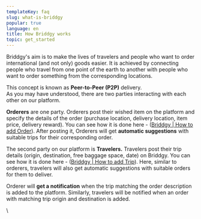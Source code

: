 ```yaml
---
templateKey: faq
slug: what-is-briddgy
popular: true
language: en
title: How Briddgy works
topic: get_started
---
```

<!-- Guidelines for making a new FAQ POST
 1. Everything inside \\\*\\\*briddgy-faq-grid\\\*\\\* class
 2. Use \\\*\\\*col-2\\\*\\\* and \\\*\\\*span-2\\\*\\\* classes to position elements in grid. NOTE: No need for col-1 span-2
 3. Use \\\*\\\*<br/>\\\*\\\* Tags for adding vertical space
 4. Wrap the text in a \\\*\\\*<div></div>\\\*\\\* To modify its styles
 4. Use \\\*\\\*text-secondary\\\*\\\* class for lighter text. NOTE: It will be added in the website
 5. Use \\\*\\\*text-center\\\*\\\* class for centering the text
 6. Use proper headings starting from H2. H1 is reserved for title
 7. You can always extend these styles but never make it opinionated about the design: That is never include font-sizes, colors, design elements in it.
 -->

 <style>
 .briddgy-faq-grid{
 display:grid;
 grid-template-columns:repeat(2, 1fr);
 }
 .col-2{
 grid-column-start: 2;
 }
 .text-center{
 text-align:center;
 }
 .span-2{
 grid-column-end:span 2;
 }
 </style>

 <div class='briddgy-faq-grid'>
 </div>

<div>
Briddgy's aim is to make the lives of travelers and people who want to order international (and not only) goods easier. It is achieved by connecting people who travel from one point of the earth to another with people who want to order something from the corresponding locations. 

This concept is known as **Peer-to-Peer (P2P)** delivery.\
As you may have understood, there are two parties interacting with each other on our platform. 

**Orderers** are one party. Orderers post their wished item on the platform and specify the details of the order (purchase location, delivery location, item price, delivery reward). You can see how it is done here - ([Briddgy | How to add Order](https://www.briddgy.com/faq/post/adding-order)). After posting it, Orderers will get **automatic suggestions** with suitable trips for their corresponding order. 

The second party on our platform is **Travelers.** Travelers post their trip details (origin, destination, free baggage space, date) on Briddgy.  You can see how it is done here - ([Briddgy | How to add Trip](https://www.briddgy.com/faq/post/adding-trip)). Here, similar to orderers, travelers will also get automatic suggestions with suitable orders for them to deliver.

Orderer will **get a notification** when the trip matching the order description is added to the platform. Similarly, travelers will be notified when an order with matching trip origin and destination is added.



\    



<!--EndFragment-->

</div>